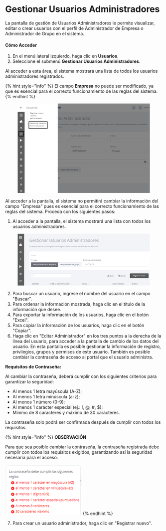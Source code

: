 # Gestionar Usuarios Administradores

La pantalla de gestión de Usuarios Administradores le permite visualizar, editar o crear usuarios con el perfil de Administrador de Empresa o Administrador de Grupo en el sistema.

#### **Cómo Acceder**

1. En el menú lateral izquierdo, haga clic en **Usuarios**.
2. Seleccione el submenú **Gestionar Usuarios Administradores**.

Al acceder a esta área, el sistema mostrará una lista de todos los usuarios administradores registrados.

{% hint style="info" %}
El campo **Empresa** no puede ser modificado, ya que es esencial para el correcto funcionamiento de las reglas del sistema.
{% endhint %}

<figure><img src="../../.gitbook/assets/Captura de tela 2023-11-06 172415 (1).png" alt=""><figcaption></figcaption></figure>

Al acceder a la pantalla, el sistema no permitirá cambiar la información del campo "Empresa" pues es esencial para el correcto funcionamiento de las reglas del sistema. Proceda con los siguientes pasos:

1. Al acceder a la pantalla, el sistema mostrará una lista con todos los usuarios administradores.

<figure><img src="../../.gitbook/assets/image (65).png" alt=""><figcaption></figcaption></figure>

2. Para buscar un usuario, ingrese el nombre del usuario en el campo "Buscar".
3. Para ordenar la información mostrada, haga clic en el título de la información que desee.
4. Para exportar la información de los usuarios, haga clic en el botón "Excel".
5. Para copiar la información de los usuarios, haga clic en el botón "Copiar”.&#x20;
6. Haga clic en "Editar Administrador" en los tres puntos a la derecha de la línea del usuario, para acceder a la pantalla de cambio de los datos del usuario. En esta pantalla es posible gestionar la información de registro, privilegios, grupos y permisos de este usuario. También es posible cambiar la contraseña de acceso al portal que el usuario administra.

**Requisitos de Contraseña:**

Al cambiar la contraseña, deberá cumplir con los siguientes criterios para garantizar la seguridad:

* Al menos 1 letra mayúscula (A-Z);
* Al menos 1 letra minúscula (a-z);
* Al menos 1 número (0-9);
* Al menos 1 carácter especial (ej.: !, @, #, $);
* Mínimo de 8 caracteres y máximo de 30 caracteres.

La contraseña solo podrá ser confirmada después de cumplir con todos los requisitos.

{% hint style="info" %}
**OBSERVACIÓN**

Para que sea posible cambiar la contraseña, la contraseña registrada debe cumplir con todos los requisitos exigidos, garantizando así la seguridad necesaria para el acceso.

![](<../../.gitbook/assets/image (1) (1) (1) (1) (1) (1).png>)
{% endhint %}

7. Para crear un usuario administrador, haga clic en "Registrar nuevo".
